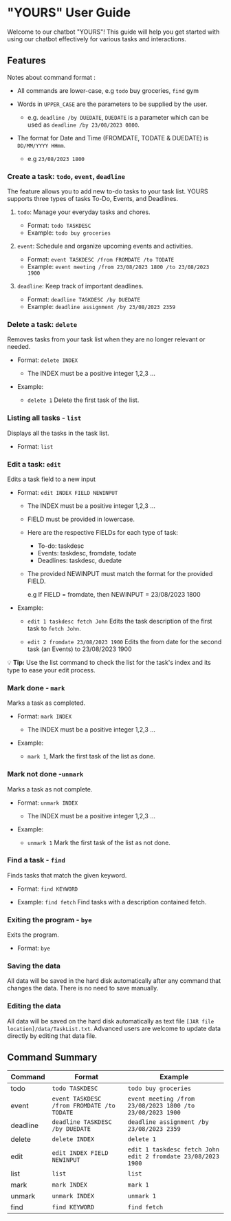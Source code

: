 # "YOURS" User Guide
Welcome to our chatbot "YOURS"! This guide will help you get started with using our chatbot effectively for various tasks and interactions.

## Features 

Notes about command format :
- All commands are lower-case, e.g `todo` buy groceries, `find` gym
- Words in `UPPER_CASE` are the parameters to be supplied by the user.
  
  - e.g. `deadline /by DUEDATE`, `DUEDATE` is a parameter which can be used as `deadline /by 23/08/2023 0800`.
- The format for Date and Time (FROMDATE, TODATE & DUEDATE) is `DD/MM/YYYY HHmm`.

  - e.g `23/08/2023 1800`
  

### Create a task: `todo`, `event`, `deadline`

The feature allows you to add new to-do tasks to your task list. YOURS supports three types of tasks To-Do, Events, and Deadlines.

1. `todo`: Manage your everyday tasks and chores.
   
      - Format: `todo TASKDESC`
      - Example: `todo buy groceries`
   
2. `event`: Schedule and organize upcoming events and activities.
   
      - Format: `event TASKDESC /from FROMDATE /to TODATE`
      - Example: `event meeting /from 23/08/2023 1800 /to 23/08/2023 1900`
   
3. `deadline`: Keep track of important deadlines.
  
      - Format: `deadline TASKDESC /by DUEDATE`
      - Example: `deadline assignment /by 23/08/2023 2359`
        

### Delete a task: `delete`

Removes tasks from your task list when they are no longer relevant or needed.

- Format: `delete INDEX`
   - The INDEX must be a positive integer 1,2,3 ...
   
- Example:
   - `delete 1` Delete the first task of the list.


### Listing all tasks - `list`

Displays all the tasks in the task list.

- Format: `list`
  

### Edit a task: `edit`

Edits a task field to a new input

- Format: `edit INDEX FIELD NEWINPUT`
   - The INDEX must be a positive integer 1,2,3 ...
   - FIELD must be provided in lowercase.
   - Here are the respective FIELDs for each type of task:
        - To-do: taskdesc
        - Events: taskdesc, fromdate, todate
        - Deadlines: taskdesc, duedate
   - The provided NEWINPUT must match the format for the provided FIELD.

     e.g If FIELD = fromdate, then NEWINPUT = 23/08/2023 1800
     
- Example:
  
  - `edit 1 taskdesc fetch John` Edits the task description of the first task to `fetch John`.
  
  - `edit 2 fromdate 23/08/2023 1900` Edits the from date for the second task (an Events) to 23/08/2023 1900

:bulb: **Tip:** Use the list command to check the list for the task's index and its type to ease your edit process.

### Mark done - `mark`

Marks a task as completed.

- Format: `mark INDEX`
  - The INDEX must be a positive integer 1,2,3 ...
   
- Example:
   - `mark 1`, Mark the first task of the list as done.


### Mark not done -`unmark`

Marks a task as not complete.

- Format: `unmark INDEX`
   - The INDEX must be a positive integer 1,2,3 ...
     
- Example:
   - `unmark 1` Mark the first task of the list as not done.

  
### Find a task - `find`

Finds tasks that match the given keyword.

- Format: `find KEYWORD`
   
- Example: `find fetch` Find tasks with a description contained fetch.

  
### Exiting the program - `bye`

Exits the program.

- Format: `bye`


### Saving the data

All data will be saved in the hard disk automatically after any command that changes the data. There is no need to save manually.

### Editing the data

All data will be saved on the hard disk automatically as text file `[JAR file location]/data/TaskList.txt`. Advanced users are welcome to update data directly by editing that data file.


## Command Summary

| Command | Format |  Example |
|----------|----------|----------|
| todo | `todo TASKDESC` | `todo buy groceries` |
| event | `event TASKDESC /from FROMDATE /to TODATE` | `event meeting /from 23/08/2023 1800 /to 23/08/2023 1900` |
| deadline | `deadline TASKDESC /by DUEDATE` | `deadline assignment /by 23/08/2023 2359` |
| delete | `delete INDEX` | `delete 1` |
| edit | `edit INDEX FIELD NEWINPUT` | `edit 1 taskdesc fetch John` <br> `edit 2 fromdate 23/08/2023 1900`|
| list | `list` | `list` |
| mark| `mark INDEX` | `mark 1` |
| unmark | `unmark INDEX` | `unmark 1` |
| find | `find KEYWORD`| `find fetch` |


